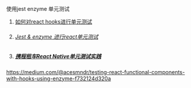使用jest  enzyme 单元测试





1. [如何对react hooks进行单元测试](https://segmentfault.com/a/1190000020058166)

2. ###### [Jest & enzyme 进行react单元测试](https://juejin.im/post/6844903763526828045)

3. ##### [携程租车React Native单元测试实践](https://www.infoq.cn/article/AYS6fpGLU7jb9kiXHDkC)

https://medium.com/@acesmndr/testing-react-functional-components-with-hooks-using-enzyme-f732124d320a

